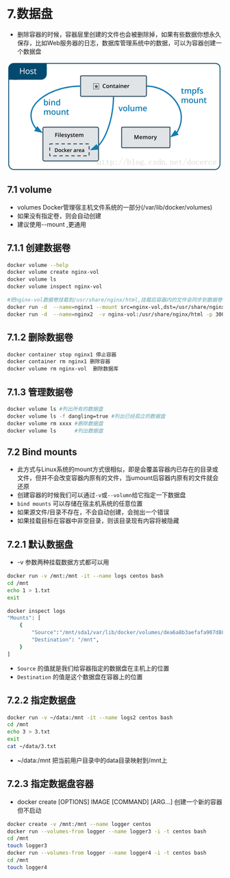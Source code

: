 # 7.数据盘
- 删除容器的时候，容器层里创建的文件也会被删除掉，如果有些数据你想永久保存，比如Web服务器的日志，数据库管理系统中的数据，可以为容器创建一个数据盘

![docker架构](../.vuepress/public/docker/bindmount.png "docker架构")

## 7.1 volume 

- volumes Docker管理宿主机文件系统的一部分(/var/lib/docker/volumes)
- 如果没有指定卷，则会自动创建
- 建议使用--mount ,更通用

## 7.1.1 创建数据卷

```sh
docker volume --help
docker volume create nginx-vol
docker volume ls
docker volume inspect nginx-vol
```

```sh
#把nginx-vol数据卷挂载到/usr/share/nginx/html,挂载后容器内的文件会同步到数据卷中
docker run -d  --name=nginx1 --mount src=nginx-vol,dst=/usr/share/nginx/html nginx
docker run -d  --name=nginx2  -v nginx-vol:/usr/share/nginx/html -p 3000:80 nginx
```

## 7.1.2 删除数据卷

```sh
docker container stop nginx1 停止容器
docker container rm nginx1 删除容器
docker volume rm nginx-vol  删除数据库
```

## 7.1.3 管理数据卷
```sh
docker volume ls #列出所有的数据盘
docker volume ls -f dangling=true #列出已经孤立的数据盘
docker volume rm xxxx #删除数据盘
docker volume ls      #列出数据盘
```

## 7.2 Bind mounts
- 此方式与Linux系统的mount方式很相似，即是会覆盖容器内已存在的目录或文件，但并不会改变容器内原有的文件，当umount后容器内原有的文件就会还原
- 创建容器的时候我们可以通过`-v`或`--volumn`给它指定一下数据盘
- `bind mounts` 可以存储在宿主机系统的任意位置
- 如果源文件/目录不存在，不会自动创建，会抛出一个错误
- 如果挂载目标在容器中非空目录，则该目录现有内容将被隐藏

## 7.2.1 默认数据盘

- -v 参数两种挂载数据方式都可以用

```sh
docker run -v /mnt:/mnt -it --name logs centos bash
cd /mnt
echo 1 > 1.txt
exit

```

```sh
docker inspect logs
"Mounts": [
    {
        "Source":"/mnt/sda1/var/lib/docker/volumes/dea6a8b3aefafa907d883895bbf931a502a51959f83d63b7ece8d7814cf5d489/_data",
        "Destination": "/mnt",
    }
]
```

- `Source` 的值就是我们给容器指定的数据盘在主机上的位置
- `Destination` 的值是这个数据盘在容器上的位置

## 7.2.2 指定数据盘

```sh
docker run -v ~/data:/mnt -it --name logs2 centos bash
cd /mnt
echo 3 > 3.txt
exit
cat ~/data/3.txt
```

- ~/data:/mnt 把当前用户目录中的data目录映射到/mnt上

## 7.2.3 指定数据盘容器
- docker create [OPTIONS] IMAGE [COMMAND] [ARG...] 创建一个新的容器但不启动

```sh
docker create -v /mnt:/mnt --name logger centos
docker run --volumes-from logger --name logger3 -i -t centos bash
cd /mnt 
touch logger3
docker run --volumes-from logger --name logger4 -i -t centos bash
cd /mnt
touch logger4

```
